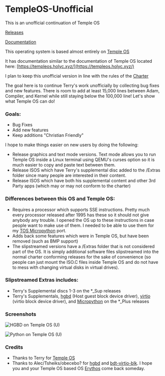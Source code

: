 # TempleOS-Unofficial

This is an unofficial continuation of Temple OS

[Releases](https://github.com/tosrevive/TempleOS-Unofficial/releases)

[Documentation](https://tosrevive.github.io/TempleOS-Unofficial)

This operating system is based almost entirely on [Temple OS](http://templeos.org)

It has documentation similar to the documentation of Temple OS located here: [https://templeos.holyc.xyz/](https://templeos.holyc.xyz/)

I plan to keep this unofficial version in line with the rules of the [Charter](https://tosrevive.github.io/TempleOS-Unofficial/Wb/Doc/Charter.html)

The goal here is to continue Terry's work unofficially by collecting bug fixes and new features.  There is room to add at least 15,000 lines between Adam, Compiler, and Kernel while still staying below the 100,000 line!  Let's show what Temple OS can do!

### Goals:

- Bug Fixes
- Add new features 
- Keep additions "Christian Friendly"

I hope to make things easier on new users by doing the following:

- Release graphics and text mode versions.  Text mode allows you to run Temple OS inside a Linux terminal using QEMU's curses option so it is much easier to copy and paste text between them.
- Release ISOS which have Terry's supplemental disc added to the /Extras folder since many people are interested in their content.
- Release ISOS which have both his supplemental content and other 3rd Party apps (which may or may not conform to the charter)

### Differences between this OS and Temple OS:

- Requires a processor which supports SSE instructions.  Pretty much every processor released after 1995 has these so it should not give anybody any trouble.  I opened the OS up to these instructions in case people want to make use of them.  I needed to be able to use them for my [TOS Micropython](https://github.com/tosrevive/micropython-tos) port.
- Adds back some features which were in Temple OS, but have been removed (such as BMP support)
- The slipstreamed versions have a /Extras folder that is not considered part of the OS.  It is simply additional software files slipstreamed into the normal charter conforming releases for the sake of convenience (so people can just mount the ISO.C files inside Temple OS and do not have to mess with changing virtual disks in virtual drives).

### Slipstreamed Extras includes:

- Terry's Supplemental discs 1-3 on the *_Sup releases
- Terry's Supplementals, [hgbd](https://github.com/tosrevive/hgbd) (Host guest block device driver), [virtio](https://github.com/tosrevive/bdt-virtio-blk) (virtio block device driver), and [Micropython](https://github.com/tosrevive/micropython-tos) on the *_Plus releases

### Screenshots

![HGBD on Temple OS (U)](https://raw.githubusercontent.com/tosrevive/TempleOS-Unofficial/master/screenshot2.png?)

![Python on Temple OS (U)](https://raw.githubusercontent.com/tosrevive/TempleOS-Unofficial/master/screenshot.png?)


### Credits

- Thanks to Terry for [Temple OS](http://templeos.org)
- Thanks to Alec/Tsheiks/obecebo? for [hgbd](https://github.com/tosrevive/hgbd) and [bdt-virtio-blk](https://github.com/tosrevive/bdt-virtio-blk).  I hope you and your Temple OS based OS [Erythos](https://github.com/obecebo/erythros) come back someday.
